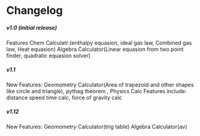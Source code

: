 # Changelog #



##### v1.0 (initial release) #####
Features Chem Calculatr:(enthalpy equasion, ideal gas law, Combined gas law, Heat equasion) Algebra Calculator(Linear equasion from two point finder, quadratic equasion solver)

##### v1.1 #####
New Features: Geomometry Calculator(Area of trapezoid and other shapes like circle and triangle), pythag theorem ,  Physics Calc Features include: distance speed time calc, force of gravity calc

##### v1.12 #####
New Features: Geomometry Calculator(trig table) Algebra Calculator(av)